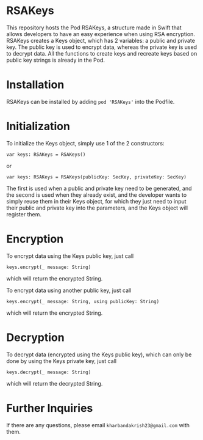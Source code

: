 # RSAKeys
This repository hosts the Pod RSAKeys, a structure made in Swift that allows developers to have an easy experience when using RSA encryption. 
RSAKeys creates a Keys object, which has 2 variables: a public and private key. The public key is used to encrypt data, whereas the private key is used to decrypt data. All the functions to create keys and recreate keys based on public key strings is already in the Pod. 

# Installation
RSAKeys can be installed by adding ```pod 'RSAKeys'``` into the Podfile.

# Initialization
To initialize the Keys object, simply use 1 of the 2 constructors:
```
var keys: RSAKeys = RSAKeys()
```
or
```
var keys: RSAKeys = RSAKeys(publicKey: SecKey, privateKey: SecKey)
```
The first is used when a public and private key need to be generated, and the second is used when they already exist, and the developer wants to simply reuse them in their Keys object, for which they just need to input their public and private key into the parameters, and the Keys object will register them.

# Encryption
To encrypt data using the Keys public key, just call
```
keys.encrypt(_ message: String)
```
which will return the encrypted String.

To encrypt data using another public key, just call
```
keys.encrypt(_ message: String, using publicKey: String)
```
which will return the encrypted String.

# Decryption
To decrypt data (encrypted using the Keys public key), which can only be done by using the Keys private key, just call
```
keys.decrypt(_ message: String)
```
which will return the decrypted String.

# Further Inquiries
If there are any questions, please email ```kharbandakrish23@gmail.com``` with them.
